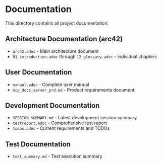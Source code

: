 # Documentation

This directory contains all project documentation:

## Architecture Documentation (arc42)
- `arc42.adoc` - Main architecture document
- `01_introduction.adoc` through `12_glossary.adoc` - Individual chapters

## User Documentation  
- `manual.adoc` - Complete user manual
- `mcp_docs_server_prd.md` - Product requirements document

## Development Documentation
- `SESSION_SUMMARY.md` - Latest development session summary
- `testreport.adoc` - Comprehensive test report
- `todos.adoc` - Current requirements and TODOs

## Test Documentation
- `test_summary.md` - Test execution summary